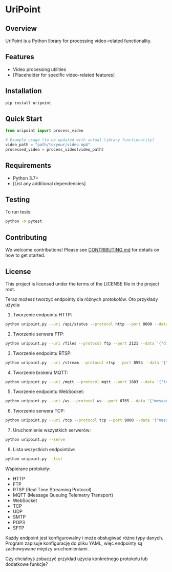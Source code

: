 # UriPoint

## Overview

UriPoint is a Python library for processing video-related functionality.

## Features

- Video processing utilities
- [Placeholder for specific video-related features]

## Installation

```bash
pip install uripoint
```

## Quick Start

```python
from uripoint import process_video

# Example usage (to be updated with actual library functionality)
video_path = "path/to/your/video.mp4"
processed_video = process_video(video_path)
```

## Requirements

- Python 3.7+
- [List any additional dependencies]

## Testing

To run tests:

```bash
python -m pytest
```

## Contributing

We welcome contributions! Please see [CONTRIBUTING.md](CONTRIBUTING.md) for details on how to get started.

## License

This project is licensed under the terms of the LICENSE file in the project root.



Teraz możesz tworzyć endpointy dla różnych protokołów. Oto przykłady użycia:

1. Tworzenie endpointu HTTP:
```bash
python uripoint.py --uri /api/status --protocol http --port 8000 --data '{"status": "OK"}'
```

2. Tworzenie serwera FTP:
```bash
python uripoint.py --uri /files --protocol ftp --port 2121 --data '{"directory": "./files"}'
```

3. Tworzenie endpointu RTSP:
```bash
python uripoint.py --uri /stream --protocol rtsp --port 8554 --data '{"stream_name": "test"}'
```

4. Tworzenie brokera MQTT:
```bash
python uripoint.py --uri /mqtt --protocol mqtt --port 1883 --data '{"topics": ["test/#"]}'
```

5. Tworzenie endpointu WebSocket:
```bash
python uripoint.py --uri /ws --protocol ws --port 8765 --data '{"message": "Hello WebSocket!"}'
```

6. Tworzenie serwera TCP:
```bash
python uripoint.py --uri /tcp --protocol tcp --port 9000 --data '{"message": "Hello TCP!"}'
```

7. Uruchomienie wszystkich serwerów:
```bash
python uripoint.py --serve
```

8. Lista wszystkich endpointów:
```bash
python uripoint.py --list
```

Wspierane protokoły:
- HTTP
- FTP
- RTSP (Real Time Streaming Protocol)
- MQTT (Message Queuing Telemetry Transport)
- WebSocket
- TCP
- UDP
- SMTP
- POP3
- SFTP

Każdy endpoint jest konfigurowalny i może obsługiwać różne typy danych. Program zapisuje konfigurację do pliku YAML, więc endpointy są zachowywane między uruchomieniami.

Czy chciałbyś zobaczyć przykład użycia konkretnego protokołu lub dodatkowe funkcje?